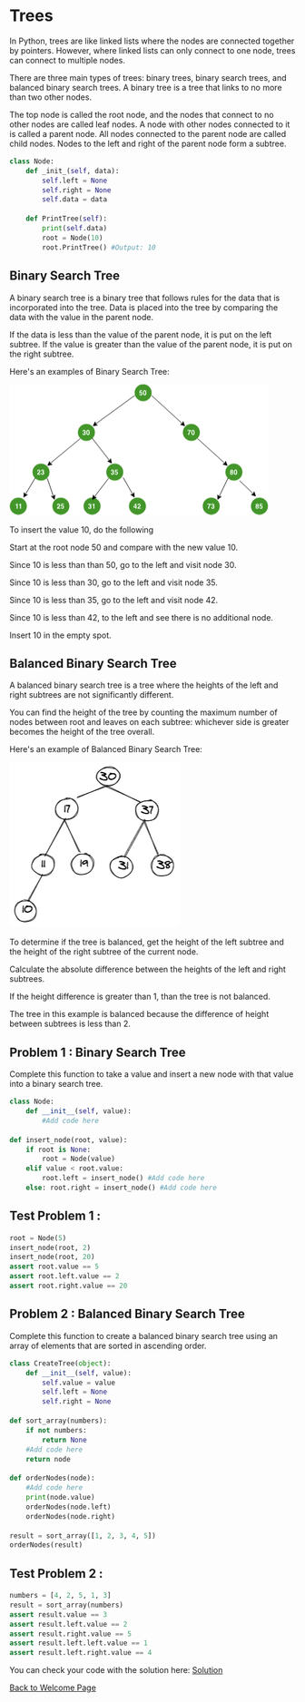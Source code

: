 # Trees

 In Python, trees are like linked lists where the nodes are connected together by pointers. However, where linked lists can only connect to one node, trees can connect to multiple nodes. 

 There are three main types of trees: binary trees, binary search trees, and balanced binary search trees. A binary tree is a tree that links to no more than two other nodes. 

 The top node is called the root node, and the nodes that connect to no other nodes are called leaf nodes. A node with other nodes connected to it is called a parent node. All nodes connected to the parent node are called child nodes. Nodes to the left and right of the parent node form a subtree. 


```python
class Node:
    def _init_(self, data):
        self.left = None
        self.right = None
        self.data = data

    def PrintTree(self):
        print(self.data)
        root = Node(10)
        root.PrintTree() #Output: 10
```

## Binary Search Tree

A binary search tree is a binary tree that follows rules for the data that is incorporated into the tree. Data is placed into the tree by comparing the data with the value in the parent node.  

If the data is less than the value of the parent node, it is put on the left subtree. If the value is greater than the value of the parent node, it is put on the right subtree. 

Here's an examples of Binary Search Tree:

![Binary Search Tree](Images/BinarySearchTree.png)

To insert the value 10, do the following

Start at the root node 50 and compare with the new value 10.
                
Since 10 is less than than 50, go to the left and visit node 30.
                
Since 10 is less than 30, go to the left and visit node 35.
                
Since 10 is less than 35, go to the left and visit node 42.
                
Since 10 is less than 42, to the left and see there is no additional node. 
                
Insert 10 in the empty spot.


## Balanced Binary Search Tree

A balanced binary search tree is a tree where the heights of the left and right subtrees are not significantly different.

You can find the height of the tree by counting the maximum number of nodes between root and leaves on each subtree: whichever side is greater becomes the height of the tree overall. 

Here's an example of Balanced Binary Search Tree: 

![Balanced Binary Search Tree](Images/balancedbinarytree.png)

To determine if the tree is balanced, get the height of the left subtree and the height of the right subtree of the current node.

Calculate the absolute difference between the heights of the left and right subtrees.

If the height difference is greater than 1, than the tree is not balanced. 

The tree in this example is balanced because the difference of height between subtrees is less than 2.


## Problem 1 : Binary Search Tree 

Complete this function to take a value and insert a new node with that value into a binary search tree. 

```python
class Node:
    def __init__(self, value):
        #Add code here

def insert_node(root, value):
    if root is None:
        root = Node(value)
    elif value < root.value:
        root.left = insert_node() #Add code here
    else: root.right = insert_node() #Add code here
```

## Test Problem 1 : 

```python
root = Node(5)
insert_node(root, 2)
insert_node(root, 20)
assert root.value == 5
assert root.left.value == 2
assert root.right.value == 20
```

## Problem 2 : Balanced Binary Search Tree

Complete this function to create a balanced binary search tree using an array of elements that are sorted in ascending order.  

```python
class CreateTree(object):
    def __init__(self, value):
        self.value = value
        self.left = None
        self.right = None

def sort_array(numbers):
    if not numbers: 
        return None
    #Add code here
    return node

def orderNodes(node):
    #Add code here 
    print(node.value)
    orderNodes(node.left)
    orderNodes(node.right)

result = sort_array([1, 2, 3, 4, 5])
orderNodes(result)
```

## Test Problem 2 : 

```python
numbers = [4, 2, 5, 1, 3]
result = sort_array(numbers)
assert result.value == 3
assert result.left.value == 2
assert result.right.value == 5
assert result.left.left.value == 1
assert result.left.right.value == 4
```

You can check your code with the solution here: [Solution](Trees_Solution.py)



[Back to Welcome Page](README.md)
